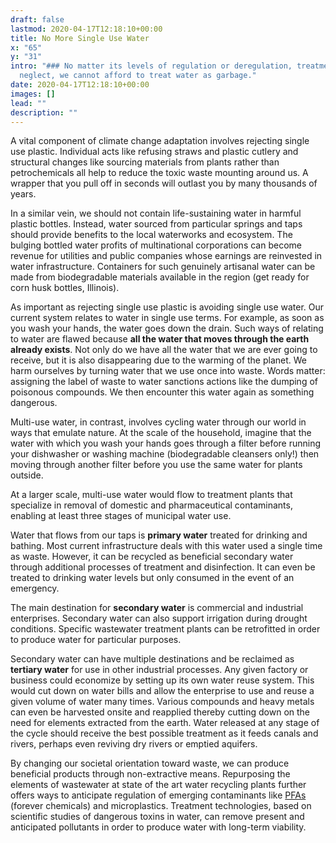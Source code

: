 ```yaml
---
draft: false
lastmod: 2020-04-17T12:18:10+00:00
title: No More Single Use Water
x: "65"
y: "31"
intro: "### No matter its levels of regulation or deregulation, treatment or
  neglect, we cannot afford to treat water as garbage."
date: 2020-04-17T12:18:10+00:00
images: []
lead: ""
description: ""
---
```

A vital component of climate change adaptation involves rejecting single use plastic. Individual acts like refusing straws and plastic cutlery and structural changes like sourcing materials from plants rather than petrochemicals all help to reduce the toxic waste mounting around us. A wrapper that you pull off in seconds will outlast you by many thousands of years.

In a similar vein, we should not contain life-sustaining water in harmful plastic bottles. Instead, water sourced from particular springs and taps should provide benefits to the local waterworks and ecosystem. The bulging bottled water profits of multinational corporations can become revenue for utilities and public companies whose earnings are reinvested in water infrastructure. Containers for such genuinely artisanal water can be made from biodegradable materials available in the region (get ready for corn husk bottles, Illinois).

As important as rejecting single use plastic is avoiding single use water. Our current system relates to water in single use terms. For example, as soon as you wash your hands, the water goes down the drain. Such ways of relating to water are flawed because **all the water that moves through the earth already exists**. Not only do we have all the water that we are ever going to receive, but it is also disappearing due to the warming of the planet. We harm ourselves by turning water that we use once into waste. Words matter: assigning the label of waste to water sanctions actions like the dumping of poisonous compounds. We then encounter this water again as something dangerous.

Multi-use water, in contrast, involves cycling water through our world in ways that emulate nature. At the scale of the household, imagine that the water with which you wash your hands goes through a filter before running your dishwasher or washing machine (biodegradable cleansers only!) then moving through another filter before you use the same water for plants outside.

At a larger scale, multi-use water would flow to treatment plants that specialize in removal of domestic and pharmaceutical contaminants, enabling at least three stages of municipal water use.

Water that flows from our taps is **primary water** treated for drinking and bathing. Most current infrastructure deals with this water used a single time as waste. However, it can be recycled as beneficial secondary water through additional processes of treatment and disinfection. It can even be treated to drinking water levels but only consumed in the event of an emergency.

The main destination for **secondary water** is commercial and industrial enterprises. Secondary water can also support irrigation during drought conditions. Specific wastewater treatment plants can be retrofitted in order to produce water for particular purposes.

Secondary water can have multiple destinations and be reclaimed as **tertiary water** for use in other industrial processes. Any given factory or business could economize by setting up its own water reuse system. This would cut down on water bills and allow the enterprise to use and reuse a given volume of water many times. Various compounds and heavy metals can even be harvested onsite and reapplied thereby cutting down on the need for elements extracted from the earth. Water released at any stage of the cycle should receive the best possible treatment as it feeds canals and rivers, perhaps even reviving dry rivers or emptied aquifers.

By changing our societal orientation toward waste, we can produce beneficial products through non-extractive means. Repurposing the elements of wastewater at state of the art water recycling plants further offers ways to anticipate regulation of emerging contaminants like [PFAs](https://www.chicagotribune.com/news/environment/ct-pfas-sludge-illinois-farmland-20220731-7xqijchadfhilbvkut3ndw5uja-story.html) (forever chemicals) and microplastics. Treatment technologies, based on scientific studies of dangerous toxins in water, can remove present and anticipated pollutants in order to produce water with long-term viability.
